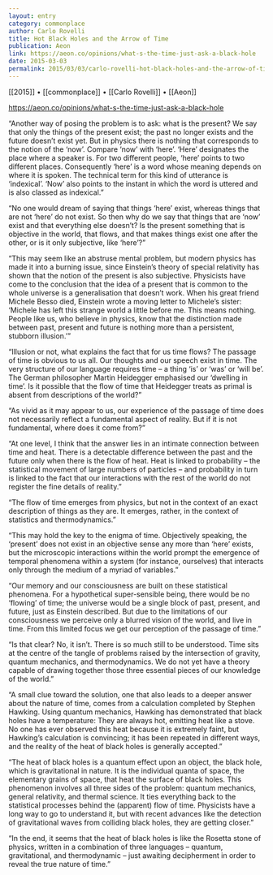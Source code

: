 ```yaml
---
layout: entry
category: commonplace
author: Carlo Rovelli
title: Hot Black Holes and the Arrow of Time
publication: Aeon
link: https://aeon.co/opinions/what-s-the-time-just-ask-a-black-hole
date: 2015-03-03
permalink: 2015/03/03/carlo-rovelli-hot-black-holes-and-the-arrow-of-time
---
```


[[2015]] • [[commonplace]] • [[Carlo Rovelli]] • [[Aeon]]

https://aeon.co/opinions/what-s-the-time-just-ask-a-black-hole

“Another way of posing the problem is to ask: what is the present? We say that only the things of the present exist; the past no longer exists and the future doesn’t exist yet. But in physics there is nothing that corresponds to the notion of the ‘now’. Compare ‘now’ with ‘here’. ‘Here’ designates the place where a speaker is. For two different people, ‘here’ points to two different places. Consequently ‘here’ is a word whose meaning depends on where it is spoken. The technical term for this kind of utterance is ‘indexical’. ‘Now’ also points to the instant in which the word is uttered and is also classed as indexical.”

“No one would dream of saying that things ‘here’ exist, whereas things that are not ‘here’ do not exist. So then why do we say that things that are ‘now’ exist and that everything else doesn’t? Is the present something that is objective in the world, that flows, and that makes things exist one after the other, or is it only subjective, like ‘here’?”

“This may seem like an abstruse mental problem, but modern physics has made it into a burning issue, since Einstein’s theory of special relativity has shown that the notion of the present is also subjective. Physicists have come to the conclusion that the idea of a present that is common to the whole universe is a generalisation that doesn’t work. When his great friend Michele Besso died, Einstein wrote a moving letter to Michele’s sister: ‘Michele has left this strange world a little before me. This means nothing. People like us, who believe in physics, know that the distinction made between past, present and future is nothing more than a persistent, stubborn illusion.’”

“Illusion or not, what explains the fact that for us time flows? The passage of time is obvious to us all. Our thoughts and our speech exist in time. The very structure of our language requires time – a thing ‘is’ or ‘was’ or ‘will be’. The German philosopher Martin Heidegger emphasised our ‘dwelling in time’. Is it possible that the flow of time that Heidegger treats as primal is absent from descriptions of the world?”

“As vivid as it may appear to us, our experience of the passage of time does not necessarily reflect a fundamental aspect of reality. But if it is not fundamental, where does it come from?”

“At one level, I think that the answer lies in an intimate connection between time and heat. There is a detectable difference between the past and the future only when there is the flow of heat. Heat is linked to probability – the statistical movement of large numbers of particles – and probability in turn is linked to the fact that our interactions with the rest of the world do not register the fine details of reality.”

“The flow of time emerges from physics, but not in the context of an exact description of things as they are. It emerges, rather, in the context of statistics and thermodynamics.”

“This may hold the key to the enigma of time. Objectively speaking, the ‘present’ does not exist in an objective sense any more than ‘here’ exists, but the microscopic interactions within the world prompt the emergence of temporal phenomena within a system (for instance, ourselves) that interacts only through the medium of a myriad of variables.”

“Our memory and our consciousness are built on these statistical phenomena. For a hypothetical super-sensible being, there would be no ‘flowing’ of time; the universe would be a single block of past, present, and future, just as Einstein described. But due to the limitations of our consciousness we perceive only a blurred vision of the world, and live in time. From this limited focus we get our perception of the passage of time.”

“Is that clear? No, it isn’t. There is so much still to be understood. Time sits at the centre of the tangle of problems raised by the intersection of gravity, quantum mechanics, and thermodynamics. We do not yet have a theory capable of drawing together those three essential pieces of our knowledge of the world.”

“A small clue toward the solution, one that also leads to a deeper answer about the nature of time, comes from a calculation completed by Stephen Hawking. Using quantum mechanics, Hawking has demonstrated that black holes have a temperature: They are always hot, emitting heat like a stove. No one has ever observed this heat because it is extremely faint, but Hawking’s calculation is convincing; it has been repeated in different ways, and the reality of the heat of black holes is generally accepted.”

“The heat of black holes is a quantum effect upon an object, the black hole, which is gravitational in nature. It is the individual quanta of space, the elementary grains of space, that heat the surface of black holes. This phenomenon involves all three sides of the problem: quantum mechanics, general relativity, and thermal science. It ties everything back to the statistical processes behind the (apparent) flow of time. Physicists have a long way to go to understand it, but with recent advances like the detection of gravitational waves from colliding black holes, they are getting closer.”

“In the end, it seems that the heat of black holes is like the Rosetta stone of physics, written in a combination of three languages – quantum, gravitational, and thermodynamic – just awaiting decipherment in order to reveal the true nature of time.”

